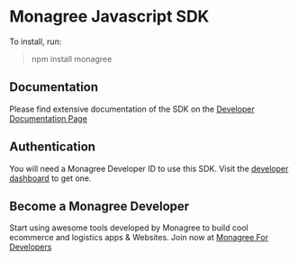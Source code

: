 # Monagree Javascript SDK

To install, run:

> npm install monagree

## Documentation

Please find extensive documentation of the SDK on the [Developer Documentation Page](https://docs.monagree.com "Monagree Developer Documentation")


## Authentication

You will need a Monagree Developer ID to use this SDK. Visit the [developer dashboard](https://developers.monagree.com) to get one.


## Become a Monagree Developer

Start using awesome tools developed by Monagree to build cool ecommerce and logistics apps & Websites. Join now at [Monagree For Developers](https://developers.monagree.com "Monagree Developer Dashboard")